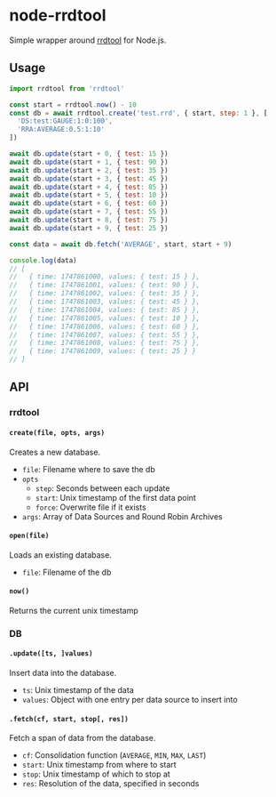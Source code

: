 # node-rrdtool

Simple wrapper around [rrdtool](http://oss.oetiker.ch/rrdtool/) for Node.js.

## Usage

```js
import rrdtool from 'rrdtool'

const start = rrdtool.now() - 10
const db = await rrdtool.create('test.rrd', { start, step: 1 }, [
  'DS:test:GAUGE:1:0:100',
  'RRA:AVERAGE:0.5:1:10'
])

await db.update(start + 0, { test: 15 })
await db.update(start + 1, { test: 90 })
await db.update(start + 2, { test: 35 })
await db.update(start + 3, { test: 45 })
await db.update(start + 4, { test: 85 })
await db.update(start + 5, { test: 10 })
await db.update(start + 6, { test: 60 })
await db.update(start + 7, { test: 55 })
await db.update(start + 8, { test: 75 })
await db.update(start + 9, { test: 25 })

const data = await db.fetch('AVERAGE', start, start + 9)

console.log(data)
// [
//   { time: 1747861000, values: { test: 15 } },
//   { time: 1747861001, values: { test: 90 } },
//   { time: 1747861002, values: { test: 35 } },
//   { time: 1747861003, values: { test: 45 } },
//   { time: 1747861004, values: { test: 85 } },
//   { time: 1747861005, values: { test: 10 } },
//   { time: 1747861006, values: { test: 60 } },
//   { time: 1747861007, values: { test: 55 } },
//   { time: 1747861008, values: { test: 75 } },
//   { time: 1747861009, values: { test: 25 } }
// ]
```

## API

### rrdtool

#### `create(file, opts, args)`

Creates a new database.

- `file`: Filename where to save the db
- `opts`
    - `step`: Seconds between each update
    - `start`: Unix timestamp of the first data point
    - `force`: Overwrite file if it exists
- `args`: Array of Data Sources and Round Robin Archives

#### `open(file)`

Loads an existing database.

- `file`: Filename of the db

#### `now()`

Returns the current unix timestamp

### DB

#### `.update([ts, ]values)`

Insert data into the database.

- `ts`: Unix timestamp of the data
- `values`: Object with one entry per data source to insert into

#### `.fetch(cf, start, stop[, res])`

Fetch a span of data from the database.

- `cf`: Consolidation function (`AVERAGE`, `MIN`, `MAX`, `LAST`)
- `start`: Unix timestamp from where to start
- `stop`: Unix timestamp of which to stop at
- `res`: Resolution of the data, specified in seconds
